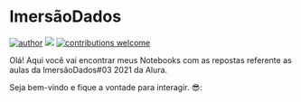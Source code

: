 # ImersãoDados


[![author](https://img.shields.io/badge/author-caioj-red.svg)](https://www.linkedin.com/in/caiojmacedo/) [![](https://img.shields.io/badge/python-3.7+-blue.svg)](https://www.python.org/downloads/release/python-365/) [![contributions welcome](https://img.shields.io/badge/contributions-welcome-brightgreen.svg?style=flat)]()


Olá! Aqui você vai encontrar meus Notebooks com as repostas referente as aulas da ImersãoDados#03 2021 da Alura. 

Seja bem-vindo e fique a vontade para interagir. 😎:
